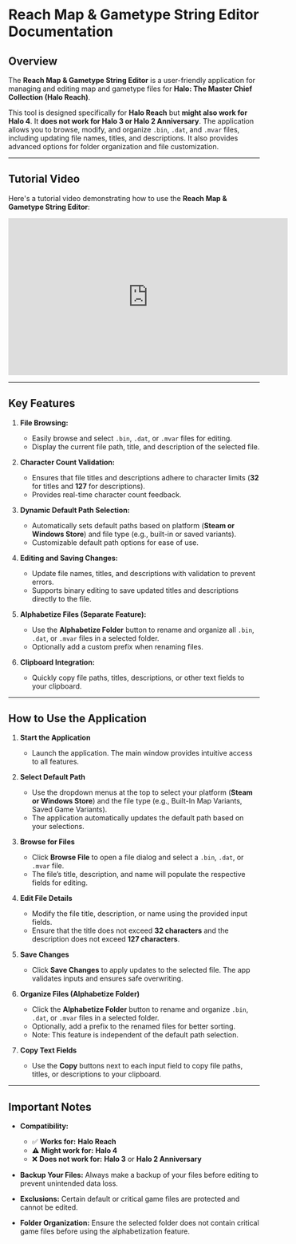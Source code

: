 # Reach Map & Gametype String Editor Documentation

## Overview
The **Reach Map & Gametype String Editor** is a user-friendly application for managing and editing map and gametype files for **Halo: The Master Chief Collection (Halo Reach)**. 

This tool is designed specifically for **Halo Reach** but **might also work for Halo 4**. It **does not work for Halo 3 or Halo 2 Anniversary**. The application allows you to browse, modify, and organize `.bin`, `.dat`, and `.mvar` files, including updating file names, titles, and descriptions. It also provides advanced options for folder organization and file customization.

---

## Tutorial Video

Here's a tutorial video demonstrating how to use the **Reach Map & Gametype String Editor**:

<iframe width="560" height="315" src="https://www.youtube.com/embed/ddvKpaqy7O4" title="YouTube video player" frameborder="0" allow="accelerometer; autoplay; clipboard-write; encrypted-media; gyroscope; picture-in-picture; web-share" allowfullscreen></iframe>

---

## Key Features

1. **File Browsing:**  
   - Easily browse and select `.bin`, `.dat`, or `.mvar` files for editing.  
   - Display the current file path, title, and description of the selected file.

2. **Character Count Validation:**  
   - Ensures that file titles and descriptions adhere to character limits (**32** for titles and **127** for descriptions).  
   - Provides real-time character count feedback.

3. **Dynamic Default Path Selection:**  
   - Automatically sets default paths based on platform (**Steam or Windows Store**) and file type (e.g., built-in or saved variants).  
   - Customizable default path options for ease of use.

4. **Editing and Saving Changes:**  
   - Update file names, titles, and descriptions with validation to prevent errors.  
   - Supports binary editing to save updated titles and descriptions directly to the file.

5. **Alphabetize Files (Separate Feature):**  
   - Use the **Alphabetize Folder** button to rename and organize all `.bin`, `.dat`, or `.mvar` files in a selected folder.  
   - Optionally add a custom prefix when renaming files.

6. **Clipboard Integration:**  
   - Quickly copy file paths, titles, descriptions, or other text fields to your clipboard.

---

## How to Use the Application

1. **Start the Application**  
   - Launch the application. The main window provides intuitive access to all features.

2. **Select Default Path**  
   - Use the dropdown menus at the top to select your platform (**Steam or Windows Store**) and the file type (e.g., Built-In Map Variants, Saved Game Variants).  
   - The application automatically updates the default path based on your selections.

3. **Browse for Files**  
   - Click **Browse File** to open a file dialog and select a `.bin`, `.dat`, or `.mvar` file.  
   - The file’s title, description, and name will populate the respective fields for editing.

4. **Edit File Details**  
   - Modify the file title, description, or name using the provided input fields.  
   - Ensure that the title does not exceed **32 characters** and the description does not exceed **127 characters**.

5. **Save Changes**  
   - Click **Save Changes** to apply updates to the selected file. The app validates inputs and ensures safe overwriting.

6. **Organize Files (Alphabetize Folder)**  
   - Click the **Alphabetize Folder** button to rename and organize `.bin`, `.dat`, or `.mvar` files in a selected folder.  
   - Optionally, add a prefix to the renamed files for better sorting.  
   - Note: This feature is independent of the default path selection.

7. **Copy Text Fields**  
   - Use the **Copy** buttons next to each input field to copy file paths, titles, or descriptions to your clipboard.

---

## Important Notes

- **Compatibility:**  
  - ✅ **Works for:** **Halo Reach**  
  - ⚠️ **Might work for:** **Halo 4**  
  - ❌ **Does not work for:** **Halo 3** or **Halo 2 Anniversary**  

- **Backup Your Files:** Always make a backup of your files before editing to prevent unintended data loss.  
- **Exclusions:** Certain default or critical game files are protected and cannot be edited.  
- **Folder Organization:** Ensure the selected folder does not contain critical game files before using the alphabetization feature.  
